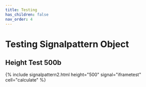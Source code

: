 ```yaml
---
title: Testing
has_children: false
nav_order: 4
---
```


# Testing Signalpattern Object

## Height Test 500b

{% include signalpattern2.html height="500" signal="iframetest" cell="calculate" %}
